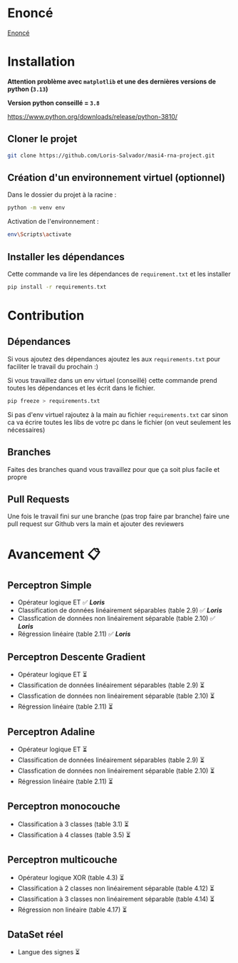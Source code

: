 # Enoncé

[Enoncé](Enonce.pdf)

# Installation

**Attention problème avec `matplotlib` et une des dernières versions de python (`3.13`)**

**Version python conseillé = `3.8`**

https://www.python.org/downloads/release/python-3810/

## Cloner le projet 

```bash
git clone https://github.com/Loris-Salvador/masi4-rna-project.git
```

## Création d'un environnement virtuel (optionnel)

Dans le dossier du projet à la racine :

```bash
python -m venv env
```

Activation de l'environnement : 

```bash
env\Scripts\activate
```

## Installer les dépendances

Cette commande va lire les dépendances de `requirement.txt` et les installer

```bash
pip install -r requirements.txt
```

# Contribution 

## Dépendances

Si vous ajoutez des dépendances ajoutez les aux `requirements.txt` pour faciliter le travail du prochain :)

Si vous travaillez dans un env virtuel (conseillé) cette commande prend toutes les dépendances et les écrit dans le fichier.

```bash
pip freeze > requirements.txt
```

Si pas d'env virtuel rajoutez à la main au fichier `requirements.txt` car sinon ca va écrire toutes les libs de votre pc dans le fichier (on veut seulement les nécessaires)


## Branches

Faites des branches quand vous travaillez pour que ça soit plus facile et propre 

## Pull Requests

Une fois le travail fini sur une branche (pas trop faire par branche) faire une pull request sur Github vers la main et ajouter des reviewers 


# Avancement  📋 

## Perceptron Simple

- Opérateur logique ET ✅ ***Loris***
- Classification de données linéairement séparables (table 2.9) ✅ ***Loris***
- Classfication de données non linéairement séparable (table 2.10) ✅ ***Loris***
- Régression linéaire (table 2.11) ✅ ***Loris***

## Perceptron Descente Gradient

- Opérateur logique ET ⏳
- Classification de données linéairement séparables (table 2.9) ⏳ 
- Classfication de données non linéairement séparable (table 2.10) ⏳ 
- Régression linéaire (table 2.11) ⏳


## Perceptron Adaline

- Opérateur logique ET ⏳
- Classification de données linéairement séparables (table 2.9) ⏳ 
- Classfication de données non linéairement séparable (table 2.10) ⏳ 
- Régression linéaire (table 2.11) ⏳

## Perceptron monocouche

- Classification à 3 classes (table 3.1) ⏳
- Classification à 4 classes (table 3.5) ⏳

## Perceptron multicouche

- Opérateur logique XOR (table 4.3) ⏳
- Classification à 2 classes non linéairement séparable (table 4.12) ⏳
- Classification à 3 classes non linéairement séparable (table 4.14) ⏳
- Régression non linéaire (table 4.17) ⏳

## DataSet réel

- Langue des signes ⏳
